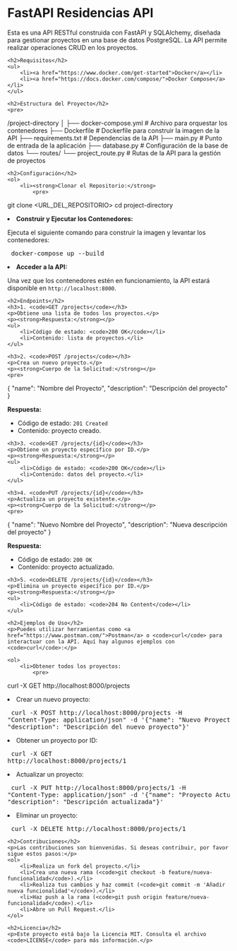 <!DOCTYPE html>
<html lang="es">
<head>
    <meta charset="UTF-8">
    <meta name="viewport" content="width=device-width, initial-scale=1.0">
    <title>FastAPI Residencias API</title>
</head>
<body>
    <h1>FastAPI Residencias API</h1>
    <p>Esta es una API RESTful construida con FastAPI y SQLAlchemy, diseñada para gestionar proyectos en una base de datos PostgreSQL. La API permite realizar operaciones CRUD en los proyectos.</p>

    <h2>Requisitos</h2>
    <ul>
        <li><a href="https://www.docker.com/get-started">Docker</a></li>
        <li><a href="https://docs.docker.com/compose/">Docker Compose</a></li>
    </ul>

    <h2>Estructura del Proyecto</h2>
    <pre>
/project-directory
│
├── docker-compose.yml      # Archivo para orquestar los contenedores
├── Dockerfile               # Dockerfile para construir la imagen de la API
├── requirements.txt         # Dependencias de la API
├── main.py                  # Punto de entrada de la aplicación
├── database.py              # Configuración de la base de datos
└── routes/
    └── project_route.py     # Rutas de la API para la gestión de proyectos
    </pre>

    <h2>Configuración</h2>
    <ol>
        <li><strong>Clonar el Repositorio:</strong>
            <pre>
git clone &lt;URL_DEL_REPOSITORIO&gt;
cd project-directory
            </pre>
        </li>
        <li><strong>Construir y Ejecutar los Contenedores:</strong>
            <p>Ejecuta el siguiente comando para construir la imagen y levantar los contenedores:</p>
            <pre>
docker-compose up --build
            </pre>
        </li>
        <li><strong>Acceder a la API:</strong>
            <p>Una vez que los contenedores estén en funcionamiento, la API estará disponible en <code>http://localhost:8000</code>.</p>
        </li>
    </ol>

    <h2>Endpoints</h2>
    <h3>1. <code>GET /projects</code></h3>
    <p>Obtiene una lista de todos los proyectos.</p>
    <p><strong>Respuesta:</strong></p>
    <ul>
        <li>Código de estado: <code>200 OK</code></li>
        <li>Contenido: lista de proyectos.</li>
    </ul>

    <h3>2. <code>POST /projects</code></h3>
    <p>Crea un nuevo proyecto.</p>
    <p><strong>Cuerpo de la Solicitud:</strong></p>
    <pre>
{
  "name": "Nombre del Proyecto",
  "description": "Descripción del proyecto"
}
    </pre>
    <p><strong>Respuesta:</strong></p>
    <ul>
        <li>Código de estado: <code>201 Created</code></li>
        <li>Contenido: proyecto creado.</li>
    </ul>

    <h3>3. <code>GET /projects/{id}</code></h3>
    <p>Obtiene un proyecto específico por ID.</p>
    <p><strong>Respuesta:</strong></p>
    <ul>
        <li>Código de estado: <code>200 OK</code></li>
        <li>Contenido: datos del proyecto.</li>
    </ul>

    <h3>4. <code>PUT /projects/{id}</code></h3>
    <p>Actualiza un proyecto existente.</p>
    <p><strong>Cuerpo de la Solicitud:</strong></p>
    <pre>
{
  "name": "Nuevo Nombre del Proyecto",
  "description": "Nueva descripción del proyecto"
}
    </pre>
    <p><strong>Respuesta:</strong></p>
    <ul>
        <li>Código de estado: <code>200 OK</code></li>
        <li>Contenido: proyecto actualizado.</li>
    </ul>

    <h3>5. <code>DELETE /projects/{id}</code></h3>
    <p>Elimina un proyecto específico por ID.</p>
    <p><strong>Respuesta:</strong></p>
    <ul>
        <li>Código de estado: <code>204 No Content</code></li>
    </ul>

    <h2>Ejemplos de Uso</h2>
    <p>Puedes utilizar herramientas como <a href="https://www.postman.com/">Postman</a> o <code>curl</code> para interactuar con la API. Aquí hay algunos ejemplos con <code>curl</code>:</p>

    <ol>
        <li>Obtener todos los proyectos:
            <pre>
curl -X GET http://localhost:8000/projects
            </pre>
        </li>
        <li>Crear un nuevo proyecto:
            <pre>
curl -X POST http://localhost:8000/projects -H "Content-Type: application/json" -d '{"name": "Nuevo Proyecto", "description": "Descripción del nuevo proyecto"}'
            </pre>
        </li>
        <li>Obtener un proyecto por ID:
            <pre>
curl -X GET http://localhost:8000/projects/1
            </pre>
        </li>
        <li>Actualizar un proyecto:
            <pre>
curl -X PUT http://localhost:8000/projects/1 -H "Content-Type: application/json" -d '{"name": "Proyecto Actualizado", "description": "Descripción actualizada"}'
            </pre>
        </li>
        <li>Eliminar un proyecto:
            <pre>
curl -X DELETE http://localhost:8000/projects/1
            </pre>
        </li>
    </ol>

    <h2>Contribuciones</h2>
    <p>Las contribuciones son bienvenidas. Si deseas contribuir, por favor sigue estos pasos:</p>
    <ol>
        <li>Realiza un fork del proyecto.</li>
        <li>Crea una nueva rama (<code>git checkout -b feature/nueva-funcionalidad</code>).</li>
        <li>Realiza tus cambios y haz commit (<code>git commit -m 'Añadir nueva funcionalidad'</code>).</li>
        <li>Haz push a la rama (<code>git push origin feature/nueva-funcionalidad</code>).</li>
        <li>Abre un Pull Request.</li>
    </ol>

    <h2>Licencia</h2>
    <p>Este proyecto está bajo la Licencia MIT. Consulta el archivo <code>LICENSE</code> para más información.</p>
</body>
</html>
